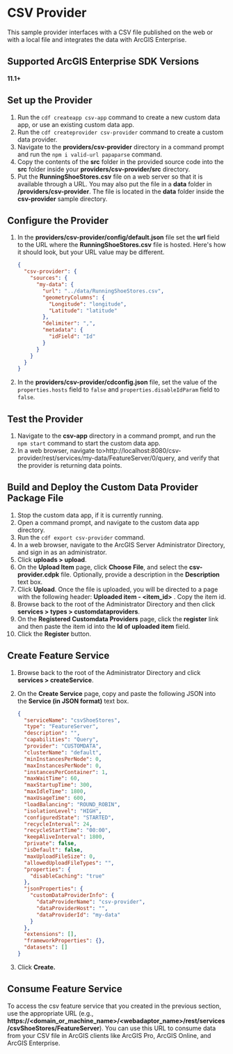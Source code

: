 # CSV Provider

This sample provider interfaces with a CSV file published on the web or with a local file and
integrates the data with ArcGIS Enterprise.

## Supported ArcGIS Enterprise SDK Versions
**11.1+**

## Set up the Provider

1.  Run the `cdf createapp csv-app` command to create a new custom data
    app, or use an existing custom data app.
2.  Run the `cdf createprovider csv-provider` command to create a custom
    data provider.
3.  Navigate to the **providers/csv-provider** directory in a command
    prompt and run the `npm i valid-url papaparse` command.
4.  Copy the contents of the **src** folder in the provided source code into
    the **src** folder inside your **providers/csv-provider/src** directory.
5.  Put the **RunningShoeStores.csv** file on a web server so that it is available
    through a URL. You may also put the file in a **data** folder in **/providers/csv-provider**. The file is located in the **data** folder inside the **csv-provider** sample directory.

## Configure the Provider

1.  In the **providers/csv-provider/config/default.json** file set the **url** field to the URL where
    the **RunningShoeStores.csv** file is hosted. Here's how it should look, but your URL
    value may be different.

    ```json
    {
      "csv-provider": {
        "sources": {
          "my-data": {
            "url": "../data/RunningShoeStores.csv",
            "geometryColumns": {
              "Longitude": "longitude",
              "Latitude": "latitude"
            },
            "delimiter": ",",
            "metadata": {
              "idField": "Id"
            }
          }
        }
      }
    }
    ```

2.  In the **providers/csv-provider/cdconfig.json** file, set the value of the
    `properties.hosts` field to `false` and
    `properties.disableIdParam` field to `false`.

## Test the Provider

1.  Navigate to the **csv-app** directory in a command prompt, and run
    the `npm start` command to start the custom data app.
2.  In a web browser, navigate
    to\>http://localhost:8080/csv-provider/rest/services/my-data/FeatureServer/0/query,
    and verify that the provider is returning data points.

## Build and Deploy the Custom Data Provider Package File

1.  Stop the custom data app, if it is currently running.
2.  Open a command prompt, and navigate to the custom data app directory.
3.  Run the `cdf export csv-provider` command.
4.  In a web browser, navigate to the ArcGIS Server Administrator
    Directory, and sign in as an administrator.
5.  Click **uploads \> upload**.
6.  On the **Upload Item** page, click **Choose File**, and select the
    **csv-provider.cdpk** file. Optionally, provide a description in the
    **Description** text box.
7.  Click **Upload**. Once the file is uploaded, you will be directed to
    a page with the following header: **Uploaded item - \<item_id\>** .
    Copy the item id.
8.  Browse back to the root of the Administrator Directory and then
    click **services \> types \> customdataproviders**.
9.  On the **Registered Customdata Providers** page, click the **register** link and 
    then paste the item id into the **Id of uploaded item** field.
10. Click the **Register** button.

## Create Feature Service

1.  Browse back to the root of the Administrator Directory and click
    **services \> createService**.

2.  On the **Create Service** page, copy and paste the following JSON
    into the **Service (in JSON format)** text box.

    ```json
    {
      "serviceName": "csvShoeStores",
      "type": "FeatureServer",
      "description": "",
      "capabilities": "Query",
      "provider": "CUSTOMDATA",
      "clusterName": "default",
      "minInstancesPerNode": 0,
      "maxInstancesPerNode": 0,
      "instancesPerContainer": 1,
      "maxWaitTime": 60,
      "maxStartupTime": 300,
      "maxIdleTime": 1800,
      "maxUsageTime": 600,
      "loadBalancing": "ROUND_ROBIN",
      "isolationLevel": "HIGH",
      "configuredState": "STARTED",
      "recycleInterval": 24,
      "recycleStartTime": "00:00",
      "keepAliveInterval": 1800,
      "private": false,
      "isDefault": false,
      "maxUploadFileSize": 0,
      "allowedUploadFileTypes": "",
      "properties": {
        "disableCaching": "true"
      },
      "jsonProperties": {
        "customDataProviderInfo": {
          "dataProviderName": "csv-provider",
          "dataProviderHost": "",
          "dataProviderId": "my-data"
        }
      },
      "extensions": [],
      "frameworkProperties": {},
      "datasets": []
    }
    ```

3.  Click **Create.**

## Consume Feature Service

To access the csv feature service that you created in the previous
section, use the appropriate URL (e.g.,
**https://\<domain_or_machine_name\>/\<webadaptor_name\>/rest/services/csvShoeStores/FeatureServer**).
You can use this URL to consume data from your CSV file in ArcGIS
clients like ArcGIS Pro, ArcGIS Online, and ArcGIS Enterprise.
